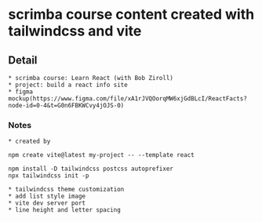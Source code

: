 # scrimba course content created with tailwindcss and vite

## Detail 

    * scrimba course: Learn React (with Bob Ziroll) 
    * project: build a react info site
    * figma mockup(https://www.figma.com/file/xA1rJVQOorqMW6xjGdBLcI/ReactFacts?node-id=0-4&t=G0n6FBKWCvy4jOJS-0)

### Notes

    * created by 
```
npm create vite@latest my-project -- --template react

npm install -D tailwindcss postcss autoprefixer
npx tailwindcss init -p

```
    * tailwindcss theme customization
    * add list style image 
    * vite dev server port
    * line height and letter spacing
